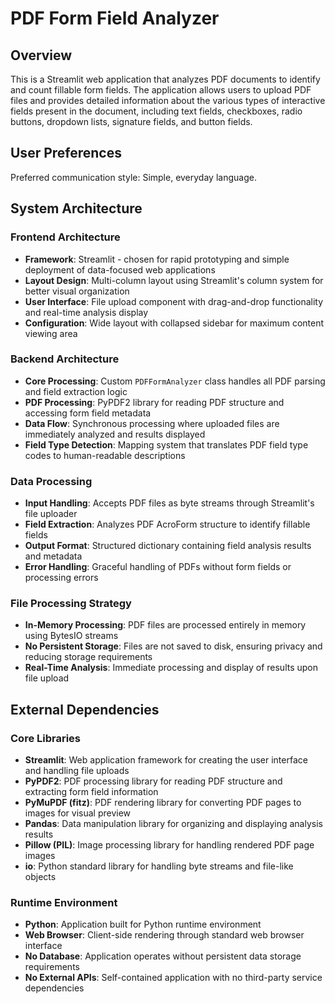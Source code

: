 # PDF Form Field Analyzer

## Overview

This is a Streamlit web application that analyzes PDF documents to identify and count fillable form fields. The application allows users to upload PDF files and provides detailed information about the various types of interactive fields present in the document, including text fields, checkboxes, radio buttons, dropdown lists, signature fields, and button fields.

## User Preferences

Preferred communication style: Simple, everyday language.

## System Architecture

### Frontend Architecture
- **Framework**: Streamlit - chosen for rapid prototyping and simple deployment of data-focused web applications
- **Layout Design**: Multi-column layout using Streamlit's column system for better visual organization
- **User Interface**: File upload component with drag-and-drop functionality and real-time analysis display
- **Configuration**: Wide layout with collapsed sidebar for maximum content viewing area

### Backend Architecture
- **Core Processing**: Custom `PDFFormAnalyzer` class handles all PDF parsing and field extraction logic
- **PDF Processing**: PyPDF2 library for reading PDF structure and accessing form field metadata
- **Data Flow**: Synchronous processing where uploaded files are immediately analyzed and results displayed
- **Field Type Detection**: Mapping system that translates PDF field type codes to human-readable descriptions

### Data Processing
- **Input Handling**: Accepts PDF files as byte streams through Streamlit's file uploader
- **Field Extraction**: Analyzes PDF AcroForm structure to identify fillable fields
- **Output Format**: Structured dictionary containing field analysis results and metadata
- **Error Handling**: Graceful handling of PDFs without form fields or processing errors

### File Processing Strategy
- **In-Memory Processing**: PDF files are processed entirely in memory using BytesIO streams
- **No Persistent Storage**: Files are not saved to disk, ensuring privacy and reducing storage requirements
- **Real-Time Analysis**: Immediate processing and display of results upon file upload

## External Dependencies

### Core Libraries
- **Streamlit**: Web application framework for creating the user interface and handling file uploads
- **PyPDF2**: PDF processing library for reading PDF structure and extracting form field information
- **PyMuPDF (fitz)**: PDF rendering library for converting PDF pages to images for visual preview
- **Pandas**: Data manipulation library for organizing and displaying analysis results
- **Pillow (PIL)**: Image processing library for handling rendered PDF page images
- **io**: Python standard library for handling byte streams and file-like objects

### Runtime Environment
- **Python**: Application built for Python runtime environment
- **Web Browser**: Client-side rendering through standard web browser interface
- **No Database**: Application operates without persistent data storage requirements
- **No External APIs**: Self-contained application with no third-party service dependencies
